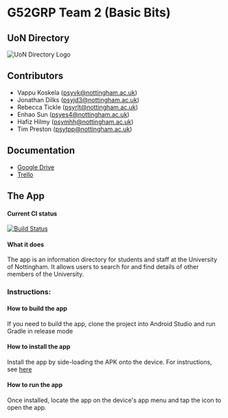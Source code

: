 # G52GRP Team 2 (Basic Bits)
## UoN Directory
![](http://bit.ly/2pVtNwl "UoN Directory Logo")
## Contributors
* Vappu Koskela     (psyvk@nottingham.ac.uk)
* Jonathan Dilks    (psyjd3@nottingham.ac.uk)
* Rebecca Tickle    (psyrlt@nottingham.ac.uk)
* Enhao Sun         (psyes4@nottingham.ac.uk)
* Hafiz Hilmy       (psymhh@nottingham.ac.uk)
* Tim Preston       (psytpp@nottingham.ac.uk)

## Documentation
* [Google Drive](https://drive.google.com/open?id=0B8-FRJi6a-iUUm1HV3RTNTl0VXM)
* [Trello](https://trello.com/b/2CuhjMZ2)

## The App
#### Current CI status
[![Build Status](https://travis-ci.com/jay-to-the-dee/G52GRP_TEAM2_2016_Basic_Bits.svg?token=GhupFuJpJiDAhoRspqbX&branch=master)](https://travis-ci.com/jay-to-the-dee/G52GRP_TEAM2_2016_Basic_Bits)
#### What it does
The app is an information directory for students and staff at the University of Nottingham. It allows users to search for and find details of other members of the University.
### Instructions:
#### How to build the app
If you need to build the app, clone the project into Android Studio and run Gradle in release mode
#### How to install the app
Install the app by side-loading the APK onto the device.
For instructions, see [here](https://9to5google.com/2017/01/23/how-to-sideload-an-apk/)
#### How to run the app
Once installed, locate the app on the device's app menu and tap the icon to open the app.

